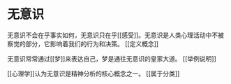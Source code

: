 # 无意识

无意识不会在乎事实如何，无意识只在乎[[感受]]。无意识是人类心理活动中不被察觉的部分，它影响着我们的行为和决策。 [[定义概念]]

无意识常常通过[[梦]]来表达自己，梦是通往无意识的皇家大道。 [[举例说明]]

[[心理学]]认为无意识是精神分析的核心概念之一。 [[属于分类]]
